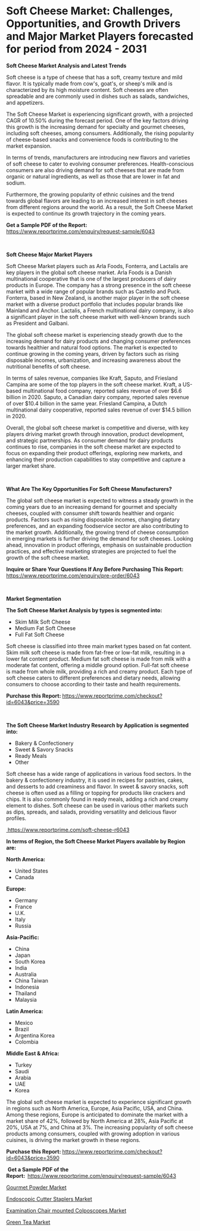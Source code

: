 <p><h1>Soft Cheese Market: Challenges, Opportunities, and Growth Drivers and Major Market Players forecasted for period from 2024 - 2031</h1></p><p><strong>Soft Cheese Market Analysis and Latest Trends</strong></p>
<p><p>Soft cheese is a type of cheese that has a soft, creamy texture and mild flavor. It is typically made from cow's, goat's, or sheep's milk and is characterized by its high moisture content. Soft cheeses are often spreadable and are commonly used in dishes such as salads, sandwiches, and appetizers.</p><p>The Soft Cheese Market is experiencing significant growth, with a projected CAGR of 10.50% during the forecast period. One of the key factors driving this growth is the increasing demand for specialty and gourmet cheeses, including soft cheeses, among consumers. Additionally, the rising popularity of cheese-based snacks and convenience foods is contributing to the market expansion.</p><p>In terms of trends, manufacturers are introducing new flavors and varieties of soft cheese to cater to evolving consumer preferences. Health-conscious consumers are also driving demand for soft cheeses that are made from organic or natural ingredients, as well as those that are lower in fat and sodium.</p><p>Furthermore, the growing popularity of ethnic cuisines and the trend towards global flavors are leading to an increased interest in soft cheeses from different regions around the world. As a result, the Soft Cheese Market is expected to continue its growth trajectory in the coming years.</p></p>
<p><strong>Get a Sample PDF of the Report:&nbsp;</strong> <a href="https://www.reportprime.com/enquiry/request-sample/6043">https://www.reportprime.com/enquiry/request-sample/6043</a></p>
<p>&nbsp;</p>
<p><strong>Soft Cheese Major Market Players</strong></p>
<p><p>Soft Cheese Market players such as Arla Foods, Fonterra, and Lactalis are key players in the global soft cheese market. Arla Foods is a Danish multinational cooperative that is one of the largest producers of dairy products in Europe. The company has a strong presence in the soft cheese market with a wide range of popular brands such as Castello and Puck. Fonterra, based in New Zealand, is another major player in the soft cheese market with a diverse product portfolio that includes popular brands like Mainland and Anchor. Lactalis, a French multinational dairy company, is also a significant player in the soft cheese market with well-known brands such as President and Galbani.</p><p>The global soft cheese market is experiencing steady growth due to the increasing demand for dairy products and changing consumer preferences towards healthier and natural food options. The market is expected to continue growing in the coming years, driven by factors such as rising disposable incomes, urbanization, and increasing awareness about the nutritional benefits of soft cheese.</p><p>In terms of sales revenue, companies like Kraft, Saputo, and Friesland Campina are some of the top players in the soft cheese market. Kraft, a US-based multinational food company, reported sales revenue of over $6.6 billion in 2020. Saputo, a Canadian dairy company, reported sales revenue of over $10.4 billion in the same year. Friesland Campina, a Dutch multinational dairy cooperative, reported sales revenue of over $14.5 billion in 2020.</p><p>Overall, the global soft cheese market is competitive and diverse, with key players driving market growth through innovation, product development, and strategic partnerships. As consumer demand for dairy products continues to rise, companies in the soft cheese market are expected to focus on expanding their product offerings, exploring new markets, and enhancing their production capabilities to stay competitive and capture a larger market share.</p></p>
<p>&nbsp;</p>
<p><strong>What Are The Key Opportunities For Soft Cheese Manufacturers?</strong></p>
<p><p>The global soft cheese market is expected to witness a steady growth in the coming years due to an increasing demand for gourmet and specialty cheeses, coupled with consumer shift towards healthier and organic products. Factors such as rising disposable incomes, changing dietary preferences, and an expanding foodservice sector are also contributing to the market growth. Additionally, the growing trend of cheese consumption in emerging markets is further driving the demand for soft cheeses. Looking ahead, innovation in product offerings, emphasis on sustainable production practices, and effective marketing strategies are projected to fuel the growth of the soft cheese market.</p></p>
<p><strong>Inquire or Share Your Questions If Any Before Purchasing This Report:</strong> <a href="https://www.reportprime.com/enquiry/pre-order/6043">https://www.reportprime.com/enquiry/pre-order/6043</a></p>
<p>&nbsp;</p>
<p><strong>Market Segmentation</strong></p>
<p><strong>The Soft Cheese Market Analysis by types is segmented into:</strong></p>
<p><ul><li>Skim Milk Soft Cheese</li><li>Medium Fat Soft Cheese</li><li>Full Fat Soft Cheese</li></ul></p>
<p><p>Soft cheese is classified into three main market types based on fat content. Skim milk soft cheese is made from fat-free or low-fat milk, resulting in a lower fat content product. Medium fat soft cheese is made from milk with a moderate fat content, offering a middle ground option. Full-fat soft cheese is made from whole milk, providing a rich and creamy product. Each type of soft cheese caters to different preferences and dietary needs, allowing consumers to choose according to their taste and health requirements.</p></p>
<p><strong>Purchase this Report:&nbsp;</strong><a href="https://www.reportprime.com/checkout?id=6043&price=3590">https://www.reportprime.com/checkout?id=6043&price=3590</a></p>
<p>&nbsp;</p>
<p><strong>The Soft Cheese Market Industry Research by Application is segmented into:</strong></p>
<p><ul><li>Bakery & Confectionery</li><li>Sweet & Savory Snacks</li><li>Ready Meals</li><li>Other</li></ul></p>
<p><p>Soft cheese has a wide range of applications in various food sectors. In the bakery & confectionery industry, it is used in recipes for pastries, cakes, and desserts to add creaminess and flavor. In sweet & savory snacks, soft cheese is often used as a filling or topping for products like crackers and chips. It is also commonly found in ready meals, adding a rich and creamy element to dishes. Soft cheese can be used in various other markets such as dips, spreads, and salads, providing versatility and delicious flavor profiles.</p></p>
<p><a href="https://www.reportprime.com/soft-cheese-r6043">&nbsp;https://www.reportprime.com/soft-cheese-r6043</a></p>
<p><strong>In terms of Region, the Soft Cheese Market Players available by Region are:</strong></p>
<p>
    <p> <strong> North America: </strong>
        <ul>
            <li>United States</li>
            <li>Canada</li>
        </ul>
        </p> 
    <p> <strong> Europe: </strong>
        <ul>
            <li>Germany</li>
            <li>France</li>
            <li>U.K.</li>
            <li>Italy</li>
            <li>Russia</li>
        </ul>
        </p> 
    <p> <strong> Asia-Pacific: </strong>
        <ul>
            <li>China</li>
            <li>Japan</li>
            <li>South Korea</li>
            <li>India</li>
            <li>Australia</li>
            <li>China Taiwan</li>
            <li>Indonesia</li>
            <li>Thailand</li>
            <li>Malaysia</li>
        </ul>
        </p> 
    <p> <strong> Latin America: </strong>
        <ul>
            <li>Mexico</li>
            <li>Brazil</li>
            <li>Argentina Korea</li>
            <li>Colombia</li>
        </ul>
        </p> 
    <p> <strong> Middle East & Africa: </strong>
        <ul>
            <li>Turkey</li>
            <li>Saudi</li>
            <li>Arabia</li>
            <li>UAE</li>
            <li>Korea</li>
        </ul>
    </p>
    </p>
<p><p>The global soft cheese market is expected to experience significant growth in regions such as North America, Europe, Asia Pacific, USA, and China. Among these regions, Europe is anticipated to dominate the market with a market share of 42%, followed by North America at 28%, Asia Pacific at 20%, USA at 7%, and China at 3%. The increasing popularity of soft cheese products among consumers, coupled with growing adoption in various cuisines, is driving the market growth in these regions.</p></p>
<p><strong>Purchase this Report: </strong><a href="https://www.reportprime.com/checkout?id=6043&price=3590">https://www.reportprime.com/checkout?id=6043&price=3590</a></p>
<p>&nbsp;<strong>Get a Sample PDF of the Report:&nbsp;&nbsp;</strong><a href="https://www.reportprime.com/enquiry/request-sample/6043">https://www.reportprime.com/enquiry/request-sample/6043</a></p>
<p><strong></strong></p>
<p><p><a href="https://github.com/kumertitash/Market-Research-Report-List-1/blob/main/gourmet-powder-market.md">Gourmet Powder Market</a></p><p><a href="https://issuu.com/reportprime-2/docs/endoscopic-cutter-staplers-market-size-2030.pptx">Endoscopic Cutter Staplers Market</a></p><p><a href="https://issuu.com/reportprime-2/docs/examination-chair-mounted-colposcop_695918278f4bb5">Examination Chair mounted Colposcopes Market</a></p><p><a href="https://github.com/dancokkoe288/Market-Research-Report-List-1/blob/main/green-tea-market.md">Green Tea Market</a></p></p>